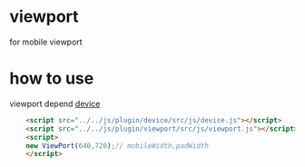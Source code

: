 # viewport
for mobile viewport

# how to use

viewport depend <a href="https://github.com/fengweiqi/device" target="_blank">device</a>


```html
	<script src="../../js/plugin/device/src/js/device.js"></script>
	<script src="../../js/plugin/viewport/src/js/viewport.js"></script>
	<script>
    new ViewPort(640,720);// mobileWidth,padWidth
	</script>
```
